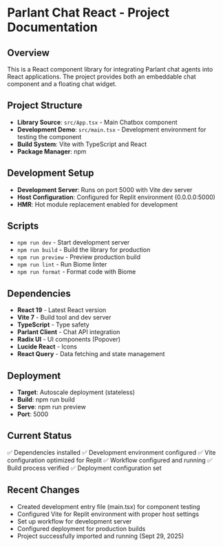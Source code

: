 # Parlant Chat React - Project Documentation

## Overview
This is a React component library for integrating Parlant chat agents into React applications. The project provides both an embeddable chat component and a floating chat widget.

## Project Structure
- **Library Source**: `src/App.tsx` - Main Chatbox component
- **Development Demo**: `src/main.tsx` - Development environment for testing the component
- **Build System**: Vite with TypeScript and React
- **Package Manager**: npm

## Development Setup
- **Development Server**: Runs on port 5000 with Vite dev server
- **Host Configuration**: Configured for Replit environment (0.0.0.0:5000)
- **HMR**: Hot module replacement enabled for development

## Scripts
- `npm run dev` - Start development server
- `npm run build` - Build the library for production
- `npm run preview` - Preview production build
- `npm run lint` - Run Biome linter
- `npm run format` - Format code with Biome

## Dependencies
- **React 19** - Latest React version
- **Vite 7** - Build tool and dev server
- **TypeScript** - Type safety
- **Parlant Client** - Chat API integration
- **Radix UI** - UI components (Popover)
- **Lucide React** - Icons
- **React Query** - Data fetching and state management

## Deployment
- **Target**: Autoscale deployment (stateless)
- **Build**: npm run build
- **Serve**: npm run preview
- **Port**: 5000

## Current Status
✅ Dependencies installed
✅ Development environment configured
✅ Vite configuration optimized for Replit
✅ Workflow configured and running
✅ Build process verified
✅ Deployment configuration set

## Recent Changes
- Created development entry file (main.tsx) for component testing
- Configured Vite for Replit environment with proper host settings
- Set up workflow for development server
- Configured deployment for production builds
- Project successfully imported and running (Sept 29, 2025)